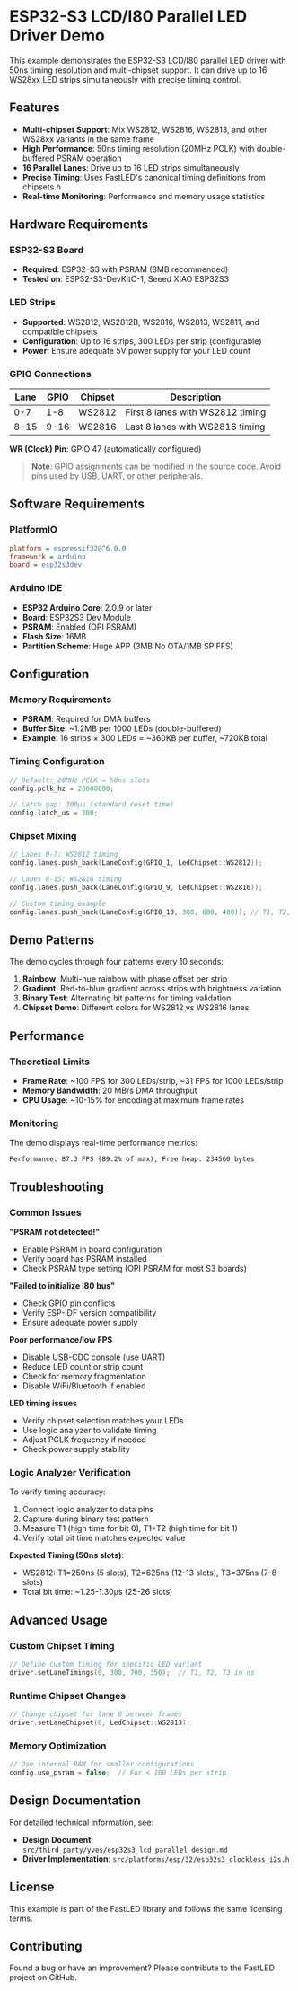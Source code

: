 # ESP32-S3 LCD/I80 Parallel LED Driver Demo

This example demonstrates the ESP32-S3 LCD/I80 parallel LED driver with 50ns timing resolution and multi-chipset support. It can drive up to 16 WS28xx LED strips simultaneously with precise timing control.

## Features

- **Multi-chipset Support**: Mix WS2812, WS2816, WS2813, and other WS28xx variants in the same frame
- **High Performance**: 50ns timing resolution (20MHz PCLK) with double-buffered PSRAM operation
- **16 Parallel Lanes**: Drive up to 16 LED strips simultaneously
- **Precise Timing**: Uses FastLED's canonical timing definitions from chipsets.h
- **Real-time Monitoring**: Performance and memory usage statistics

## Hardware Requirements

### ESP32-S3 Board
- **Required**: ESP32-S3 with PSRAM (8MB recommended)
- **Tested on**: ESP32-S3-DevKitC-1, Seeed XIAO ESP32S3

### LED Strips
- **Supported**: WS2812, WS2812B, WS2816, WS2813, WS2811, and compatible chipsets
- **Configuration**: Up to 16 strips, 300 LEDs per strip (configurable)
- **Power**: Ensure adequate 5V power supply for your LED count

### GPIO Connections

| Lane | GPIO | Chipset | Description |
|------|------|---------|-------------|
| 0-7  | 1-8  | WS2812  | First 8 lanes with WS2812 timing |
| 8-15 | 9-16 | WS2816  | Last 8 lanes with WS2816 timing |

**WR (Clock) Pin**: GPIO 47 (automatically configured)

> **Note**: GPIO assignments can be modified in the source code. Avoid pins used by USB, UART, or other peripherals.

## Software Requirements

### PlatformIO
```ini
platform = espressif32@^6.0.0
framework = arduino
board = esp32s3dev
```

### Arduino IDE
- **ESP32 Arduino Core**: 2.0.9 or later
- **Board**: ESP32S3 Dev Module
- **PSRAM**: Enabled (OPI PSRAM)
- **Flash Size**: 16MB
- **Partition Scheme**: Huge APP (3MB No OTA/1MB SPIFFS)

## Configuration

### Memory Requirements
- **PSRAM**: Required for DMA buffers
- **Buffer Size**: ~1.2MB per 1000 LEDs (double-buffered)
- **Example**: 16 strips × 300 LEDs = ~360KB per buffer, ~720KB total

### Timing Configuration
```cpp
// Default: 20MHz PCLK = 50ns slots
config.pclk_hz = 20000000;

// Latch gap: 300µs (standard reset time)
config.latch_us = 300;
```

### Chipset Mixing
```cpp
// Lanes 0-7: WS2812 timing
config.lanes.push_back(LaneConfig(GPIO_1, LedChipset::WS2812));

// Lanes 8-15: WS2816 timing  
config.lanes.push_back(LaneConfig(GPIO_9, LedChipset::WS2816));

// Custom timing example
config.lanes.push_back(LaneConfig(GPIO_10, 300, 600, 400)); // T1, T2, T3 in ns
```

## Demo Patterns

The demo cycles through four patterns every 10 seconds:

1. **Rainbow**: Multi-hue rainbow with phase offset per strip
2. **Gradient**: Red-to-blue gradient across strips with brightness variation
3. **Binary Test**: Alternating bit patterns for timing validation
4. **Chipset Demo**: Different colors for WS2812 vs WS2816 lanes

## Performance

### Theoretical Limits
- **Frame Rate**: ~100 FPS for 300 LEDs/strip, ~31 FPS for 1000 LEDs/strip
- **Memory Bandwidth**: 20 MB/s DMA throughput
- **CPU Usage**: ~10-15% for encoding at maximum frame rates

### Monitoring
The demo displays real-time performance metrics:
```
Performance: 87.3 FPS (89.2% of max), Free heap: 234560 bytes
```

## Troubleshooting

### Common Issues

**"PSRAM not detected!"**
- Enable PSRAM in board configuration
- Verify board has PSRAM installed
- Check PSRAM type setting (OPI PSRAM for most S3 boards)

**"Failed to initialize I80 bus"**
- Check GPIO pin conflicts
- Verify ESP-IDF version compatibility
- Ensure adequate power supply

**Poor performance/low FPS**
- Disable USB-CDC console (use UART)
- Reduce LED count or strip count
- Check for memory fragmentation
- Disable WiFi/Bluetooth if enabled

**LED timing issues**
- Verify chipset selection matches your LEDs
- Use logic analyzer to validate timing
- Adjust PCLK frequency if needed
- Check power supply stability

### Logic Analyzer Verification

To verify timing accuracy:
1. Connect logic analyzer to data pins
2. Capture during binary test pattern
3. Measure T1 (high time for bit 0), T1+T2 (high time for bit 1)
4. Verify total bit time matches expected value

**Expected Timing (50ns slots)**:
- WS2812: T1=250ns (5 slots), T2=625ns (12-13 slots), T3=375ns (7-8 slots)
- Total bit time: ~1.25-1.30µs (25-26 slots)

## Advanced Usage

### Custom Chipset Timing
```cpp
// Define custom timing for specific LED variant
driver.setLaneTimings(0, 300, 700, 350);  // T1, T2, T3 in ns
```

### Runtime Chipset Changes
```cpp
// Change chipset for lane 0 between frames
driver.setLaneChipset(0, LedChipset::WS2813);
```

### Memory Optimization
```cpp
// Use internal RAM for smaller configurations
config.use_psram = false;  // For < 100 LEDs per strip
```

## Design Documentation

For detailed technical information, see:
- **Design Document**: `src/third_party/yves/esp32s3_lcd_parallel_design.md`
- **Driver Implementation**: `src/platforms/esp/32/esp32s3_clockless_i2s.h`

## License

This example is part of the FastLED library and follows the same licensing terms.

## Contributing

Found a bug or have an improvement? Please contribute to the FastLED project on GitHub.
